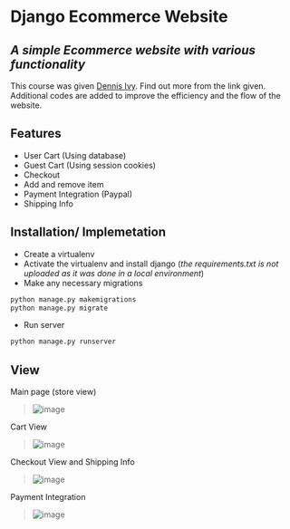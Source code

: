 # Django Ecommerce Website
## _A simple Ecommerce website with various functionality_

This course was given [Dennis Ivy](https://www.youtube.com/channel/UCTZRcDjjkVajGL6wd76UnGg). Find out more from the link given. Additional codes are added to improve the efficiency and the flow of the website. 

## Features
 - User Cart (Using database)
 - Guest Cart (Using session cookies)
 - Checkout
 - Add and remove item
 - Payment Integration (Paypal)
 - Shipping Info


## Installation/ Implemetation
 - Create a virtualenv
 - Activate the virtualenv and install django (_the requirements.txt is not uploaded as it was done in a local environment_)
 - Make any necessary migrations 
```sh
python manage.py makemigrations
python manage.py migrate
```
 - Run server
```sh
python manage.py runserver
```

## View
Main page (store view)
> ![image](https://user-images.githubusercontent.com/63900253/163791989-3c541345-deaa-4ec8-a493-da376e0713d2.png)

Cart View
> ![image](https://user-images.githubusercontent.com/63900253/163792038-7c8eef2e-3240-4441-ae7e-c29ed6fa8228.png)

Checkout View and Shipping Info
> ![image](https://user-images.githubusercontent.com/63900253/163792084-f80a3a07-1de9-46ee-83aa-f12f62e42ddc.png)

Payment Integration
> ![image](https://user-images.githubusercontent.com/63900253/163792133-53eac51a-51da-4e95-bdfb-19349f6b3498.png)



